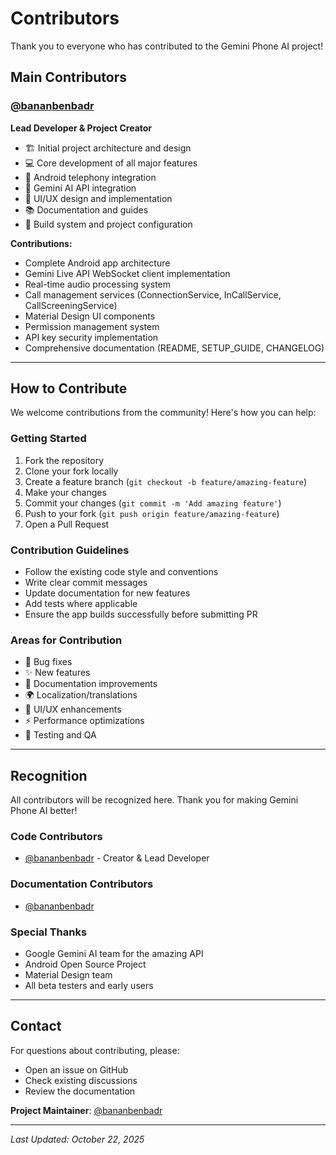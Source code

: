 # Contributors

Thank you to everyone who has contributed to the Gemini Phone AI project!

## Main Contributors

### [@bananbenbadr](https://github.com/bananbenbadr)
**Lead Developer & Project Creator**
- 🏗️ Initial project architecture and design
- 💻 Core development of all major features
- 📱 Android telephony integration
- 🤖 Gemini AI API integration
- 🎨 UI/UX design and implementation
- 📚 Documentation and guides
- 🔧 Build system and project configuration

**Contributions:**
- Complete Android app architecture
- Gemini Live API WebSocket client implementation
- Real-time audio processing system
- Call management services (ConnectionService, InCallService, CallScreeningService)
- Material Design UI components
- Permission management system
- API key security implementation
- Comprehensive documentation (README, SETUP_GUIDE, CHANGELOG)

---

## How to Contribute

We welcome contributions from the community! Here's how you can help:

### Getting Started
1. Fork the repository
2. Clone your fork locally
3. Create a feature branch (`git checkout -b feature/amazing-feature`)
4. Make your changes
5. Commit your changes (`git commit -m 'Add amazing feature'`)
6. Push to your fork (`git push origin feature/amazing-feature`)
7. Open a Pull Request

### Contribution Guidelines
- Follow the existing code style and conventions
- Write clear commit messages
- Update documentation for new features
- Add tests where applicable
- Ensure the app builds successfully before submitting PR

### Areas for Contribution
- 🐛 Bug fixes
- ✨ New features
- 📝 Documentation improvements
- 🌍 Localization/translations
- 🎨 UI/UX enhancements
- ⚡ Performance optimizations
- 🧪 Testing and QA

---

## Recognition

All contributors will be recognized here. Thank you for making Gemini Phone AI better!

### Code Contributors
- [@bananbenbadr](https://github.com/bananbenbadr) - Creator & Lead Developer

### Documentation Contributors
- [@bananbenbadr](https://github.com/bananbenbadr)

### Special Thanks
- Google Gemini AI team for the amazing API
- Android Open Source Project
- Material Design team
- All beta testers and early users

---

## Contact

For questions about contributing, please:
- Open an issue on GitHub
- Check existing discussions
- Review the documentation

**Project Maintainer**: [@bananbenbadr](https://github.com/bananbenbadr)

---

*Last Updated: October 22, 2025*
